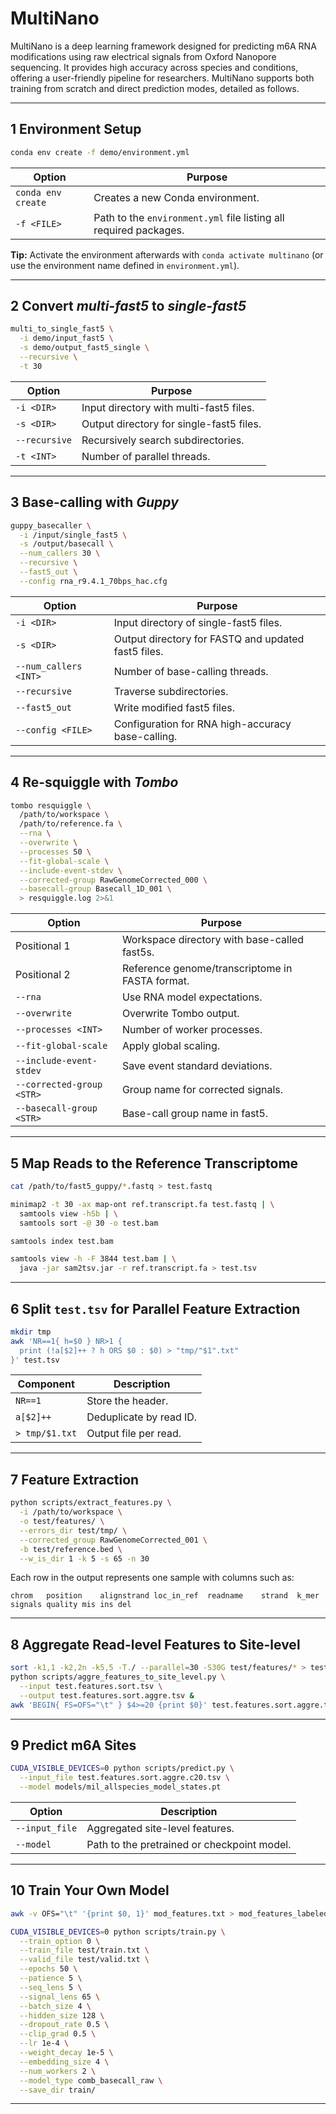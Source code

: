 # MultiNano

MultiNano is a deep learning framework designed for predicting m6A RNA modifications using raw electrical signals from Oxford Nanopore sequencing. It provides high accuracy across species and conditions, offering a user-friendly pipeline for researchers. MultiNano supports both training from scratch and direct prediction modes, detailed as follows.

---

## 1  Environment Setup

```bash
conda env create -f demo/environment.yml
```

| Option             | Purpose                                                           |
| ------------------ | ----------------------------------------------------------------- |
| `conda env create` | Creates a new Conda environment.                                  |
| `-f <FILE>`        | Path to the `environment.yml` file listing all required packages. |

**Tip:** Activate the environment afterwards with `conda activate multinano` (or use the environment name defined in `environment.yml`).

---

## 2  Convert *multi-fast5* to *single-fast5*

```bash
multi_to_single_fast5 \
  -i demo/input_fast5 \
  -s demo/output_fast5_single \
  --recursive \
  -t 30
```

| Option        | Purpose                                  |
| ------------- | ---------------------------------------- |
| `-i <DIR>`    | Input directory with multi-fast5 files.  |
| `-s <DIR>`    | Output directory for single-fast5 files. |
| `--recursive` | Recursively search subdirectories.       |
| `-t <INT>`    | Number of parallel threads.              |

---

## 3  Base-calling with *Guppy*

```bash
guppy_basecaller \
  -i /input/single_fast5 \
  -s /output/basecall \
  --num_callers 30 \
  --recursive \
  --fast5_out \
  --config rna_r9.4.1_70bps_hac.cfg
```

| Option                | Purpose                                             |
| --------------------- | --------------------------------------------------- |
| `-i <DIR>`            | Input directory of single-fast5 files.              |
| `-s <DIR>`            | Output directory for FASTQ and updated fast5 files. |
| `--num_callers <INT>` | Number of base-calling threads.                     |
| `--recursive`         | Traverse subdirectories.                            |
| `--fast5_out`         | Write modified fast5 files.                         |
| `--config <FILE>`     | Configuration for RNA high-accuracy base-calling.   |

---

## 4  Re-squiggle with *Tombo*

```bash
tombo resquiggle \
  /path/to/workspace \
  /path/to/reference.fa \
  --rna \
  --overwrite \
  --processes 50 \
  --fit-global-scale \
  --include-event-stdev \
  --corrected-group RawGenomeCorrected_000 \
  --basecall-group Basecall_1D_001 \
  > resquiggle.log 2>&1
```

| Option                    | Purpose                                         |
| ------------------------- | ----------------------------------------------- |
| Positional 1              | Workspace directory with base-called fast5s.    |
| Positional 2              | Reference genome/transcriptome in FASTA format. |
| `--rna`                   | Use RNA model expectations.                     |
| `--overwrite`             | Overwrite Tombo output.                         |
| `--processes <INT>`       | Number of worker processes.                     |
| `--fit-global-scale`      | Apply global scaling.                           |
| `--include-event-stdev`   | Save event standard deviations.                 |
| `--corrected-group <STR>` | Group name for corrected signals.               |
| `--basecall-group <STR>`  | Base-call group name in fast5.                  |

---

## 5  Map Reads to the Reference Transcriptome

```bash
cat /path/to/fast5_guppy/*.fastq > test.fastq

minimap2 -t 30 -ax map-ont ref.transcript.fa test.fastq | \
  samtools view -hSb | \
  samtools sort -@ 30 -o test.bam

samtools index test.bam

samtools view -h -F 3844 test.bam | \
  java -jar sam2tsv.jar -r ref.transcript.fa > test.tsv
```

---

## 6  Split `test.tsv` for Parallel Feature Extraction

```bash
mkdir tmp
awk 'NR==1{ h=$0 } NR>1 {
  print (!a[$2]++ ? h ORS $0 : $0) > "tmp/"$1".txt"
}' test.tsv
```

| Component      | Description             |
| -------------- | ----------------------- |
| `NR==1`        | Store the header.       |
| `a[$2]++`      | Deduplicate by read ID. |
| `> tmp/$1.txt` | Output file per read.   |

---

## 7  Feature Extraction

```bash
python scripts/extract_features.py \
  -i /path/to/workspace \
  -o test/features/ \
  --errors_dir test/tmp/ \
  --corrected_group RawGenomeCorrected_001 \
  -b test/reference.bed \
  --w_is_dir 1 -k 5 -s 65 -n 30
```

Each row in the output represents one sample with columns such as:

```
chrom	position	alignstrand	loc_in_ref	readname	strand	k_mer	signals	quality	mis	ins	del
```

---

## 8  Aggregate Read-level Features to Site-level

```bash
sort -k1,1 -k2,2n -k5,5 -T./ --parallel=30 -S30G test/features/* > test.features.sort.tsv &
python scripts/aggre_features_to_site_level.py \
  --input test.features.sort.tsv \
  --output test.features.sort.aggre.tsv &
awk 'BEGIN{ FS=OFS="\t" } $4>=20 {print $0}' test.features.sort.aggre.tsv > test.features.sort.aggre.c20.tsv
```

---

## 9  Predict m6A Sites

```bash
CUDA_VISIBLE_DEVICES=0 python scripts/predict.py \
  --input_file test.features.sort.aggre.c20.tsv \
  --model models/mil_allspecies_model_states.pt
```

| Option         | Description                                 |
| -------------- | ------------------------------------------- |
| `--input_file` | Aggregated site-level features.             |
| `--model`      | Path to the pretrained or checkpoint model. |

---

## 10  Train Your Own Model

```bash
awk -v OFS="\t" '{print $0, 1}' mod_features.txt > mod_features_labeled.txt

CUDA_VISIBLE_DEVICES=0 python scripts/train.py \
  --train_option 0 \
  --train_file test/train.txt \
  --valid_file test/valid.txt \
  --epochs 50 \
  --patience 5 \
  --seq_lens 5 \
  --signal_lens 65 \
  --batch_size 4 \
  --hidden_size 128 \
  --dropout_rate 0.5 \
  --clip_grad 0.5 \
  --lr 1e-4 \
  --weight_decay 1e-5 \
  --embedding_size 4 \
  --num_workers 2 \
  --model_type comb_basecall_raw \
  --save_dir train/
```

---
